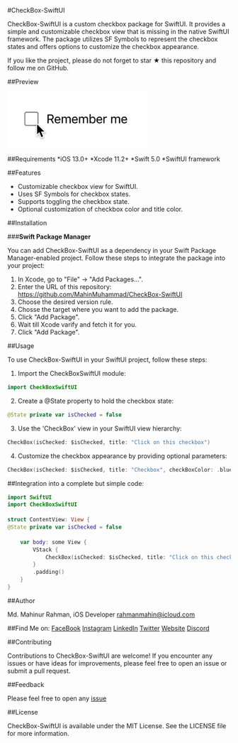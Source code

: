 #CheckBox-SwiftUI

CheckBox-SwiftUI is a custom checkbox package for SwiftUI. It provides a simple and customizable checkbox view 
that is missing in the native SwiftUI framework. The package utilizes SF Symbols to represent the checkbox states and 
offers options to customize the checkbox appearance.

If you like the project, please do not forget to star ★ this repository and follow me on GitHub.

##Preview

![preview of checkbox](/Graphics/CheckBoxDemo.gif) 

##Requirements
*iOS 13.0+
*Xcode 11.2+
*Swift 5.0
*SwiftUI framework

##Features

* Customizable checkbox view for SwiftUI.
* Uses SF Symbols for checkbox states.
* Supports toggling the checkbox state.
* Optional customization of checkbox color and title color.

##Installation

###**Swift Package Manager**

You can add CheckBox-SwiftUI as a dependency in your Swift Package Manager-enabled project. 
Follow these steps to integrate the package into your project:

1. In Xcode, go to "File" -> "Add Packages...".
2. Enter the URL of this repository: https://github.com/MahinMuhammad/CheckBox-SwiftUI
3. Choose the desired version rule.
4. Chosse the target where you want to add the package.
5. Click "Add Package".
6. Wait till Xcode varify and fetch it for you.
7. Click "Add Package".

##Usage

To use CheckBox-SwiftUI in your SwiftUI project, follow these steps:

1. Import the CheckBoxSwiftUI module:
```swift
import CheckBoxSwiftUI
```

2. Create a @State property to hold the checkbox state:
```swift
@State private var isChecked = false
```

3. Use the 'CheckBox' view in your SwiftUI view hierarchy:
```swift
CheckBox(isChecked: $isChecked, title: "Click on this checkbox")
```

4. Customize the checkbox appearance by providing optional parameters:
```swift
CheckBox(isChecked: $isChecked, title: "Checkbox", checkBoxColor: .blue, titleColor: .black)
```
##Integration into a complete but simple code:

```swift
import SwiftUI
import CheckBoxSwiftUI

struct ContentView: View {
@State private var isChecked = false

    var body: some View {
        VStack {
            CheckBox(isChecked: $isChecked, title: "Click on this checkbox")
        }
        .padding()
    }
}

```

##Author

Md. Mahinur Rahman, iOS Developer
rahmanmahin@icloud.com

##Find Me on:
[FaceBook](https://web.facebook.com/mahin5muhammad)
[Instagram](https://www.instagram.com/mahin5muhammad/)
[LinkedIn](https://www.linkedin.com/in/rahmanmahin/)
[Twitter](https://twitter.com/ImMahin)
[Website](https://mahinmuhammad.github.io/view/home.html)
[Discord](http://discordapp.com/users/Ghost_Friday#2625)


##Contributing

Contributions to CheckBox-SwiftUI are welcome! If you encounter any issues or have ideas for improvements, 
please feel free to open an issue or submit a pull request.

##Feedback

Please feel free to open any [issue](https://github.com/MahinMuhammad/CheckBoxSwiftUI/issues)

##License

CheckBox-SwiftUI is available under the MIT License. See the LICENSE file for more information.
